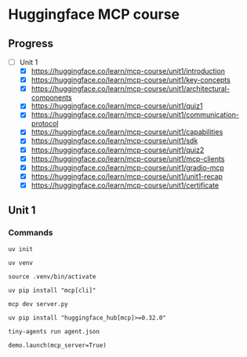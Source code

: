 # Huggingface MCP course


## Progress 

- [ ] Unit 1
    - [x] https://huggingface.co/learn/mcp-course/unit1/introduction
    - [x] https://huggingface.co/learn/mcp-course/unit1/key-concepts
    - [x] https://huggingface.co/learn/mcp-course/unit1/architectural-components
    - [x] https://huggingface.co/learn/mcp-course/unit1/quiz1
    - [x] https://huggingface.co/learn/mcp-course/unit1/communication-protocol
    - [x] https://huggingface.co/learn/mcp-course/unit1/capabilities
    - [x] https://huggingface.co/learn/mcp-course/unit1/sdk
    - [x] https://huggingface.co/learn/mcp-course/unit1/quiz2
    - [x] https://huggingface.co/learn/mcp-course/unit1/mcp-clients
    - [x] https://huggingface.co/learn/mcp-course/unit1/gradio-mcp
    - [x] https://huggingface.co/learn/mcp-course/unit1/unit1-recap
    - [x] https://huggingface.co/learn/mcp-course/unit1/certificate

## Unit 1

### Commands

```
uv init

uv venv

source .venv/bin/activate

uv pip install "mcp[cli]"

mcp dev server.py

uv pip install "huggingface_hub[mcp]>=0.32.0"

tiny-agents run agent.json

demo.launch(mcp_server=True)

```